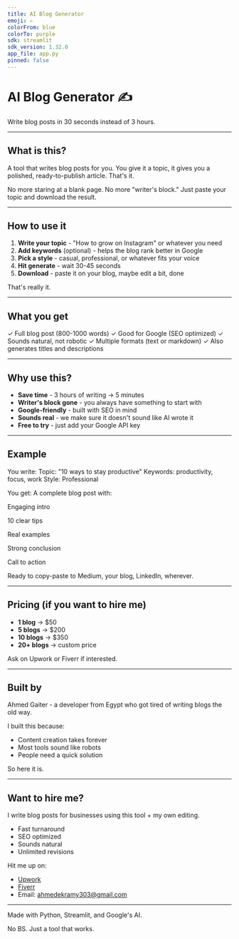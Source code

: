 ```yaml
---
title: AI Blog Generator
emoji: ✍️
colorFrom: blue
colorTo: purple
sdk: streamlit
sdk_version: 1.32.0
app_file: app.py
pinned: false
---
```


# AI Blog Generator ✍️

Write blog posts in 30 seconds instead of 3 hours.

---

## What is this?

A tool that writes blog posts for you. You give it a topic, it gives you a polished, ready-to-publish article. That's it.

No more staring at a blank page. No more "writer's block." Just paste your topic and download the result.

---

## How to use it

1. **Write your topic** - "How to grow on Instagram" or whatever you need
2. **Add keywords** (optional) - helps the blog rank better in Google
3. **Pick a style** - casual, professional, or whatever fits your voice
4. **Hit generate** - wait 30-45 seconds
5. **Download** - paste it on your blog, maybe edit a bit, done

That's really it.

---

## What you get

✓ Full blog post (800-1000 words)
✓ Good for Google (SEO optimized)
✓ Sounds natural, not robotic
✓ Multiple formats (text or markdown)
✓ Also generates titles and descriptions

---

## Why use this?

- **Save time** - 3 hours of writing → 5 minutes
- **Writer's block gone** - you always have something to start with
- **Google-friendly** - built with SEO in mind
- **Sounds real** - we make sure it doesn't sound like AI wrote it
- **Free to try** - just add your Google API key

---

## Example

You write:
Topic: "10 ways to stay productive"
Keywords: productivity, focus, work
Style: Professional


You get:
A complete blog post with:

Engaging intro

10 clear tips

Real examples

Strong conclusion

Call to action


Ready to copy-paste to Medium, your blog, LinkedIn, wherever.

---

## Pricing (if you want to hire me)

- **1 blog** → $50
- **5 blogs** → $200
- **10 blogs** → $350
- **20+ blogs** → custom price

Ask on Upwork or Fiverr if interested.

---

## Built by

Ahmed Gaiter - a developer from Egypt who got tired of writing blogs the old way.

I built this because:
- Content creation takes forever
- Most tools sound like robots
- People need a quick solution

So here it is.

---

## Want to hire me?

I write blog posts for businesses using this tool + my own editing.

- Fast turnaround
- SEO optimized
- Sounds natural
- Unlimited revisions

Hit me up on:
- [Upwork](https://www.upwork.com/freelancers/~0108af92566249328d)
- [Fiverr](https://www.fiverr.com/ahmedgaitr)
- Email: ahmedekramy303@gmail.com

---

Made with Python, Streamlit, and Google's AI.

No BS. Just a tool that works.
